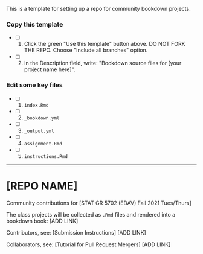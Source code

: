 This is a template for setting up a repo for community bookdown projects.

### Copy this template

- [ ] 1. Click the green "Use this template" button above.  DO NOT FORK THE REPO. Choose "Include all branches" option.

- [ ] 2. In the Description field, write: "Bookdown source files for [your project name here]".

### Edit some key files

- [ ] 1. `index.Rmd`

- [ ] 2. `_bookdown.yml`

- [ ] 3. `_output.yml`

- [ ] 4. `assignment.Rmd`

- [ ] 5. `instructions.Rmd`

---

# [REPO NAME]

Community contributions for [STAT GR 5702 (EDAV) Fall 2021 Tues/Thurs]

The class projects will be collected as `.Rmd` files and rendered into a bookdown book: [ADD LINK]

Contributors, see: [Submission Instructions] [ADD LINK]

Collaborators, see: [Tutorial for Pull Request Mergers] [ADD LINK]
